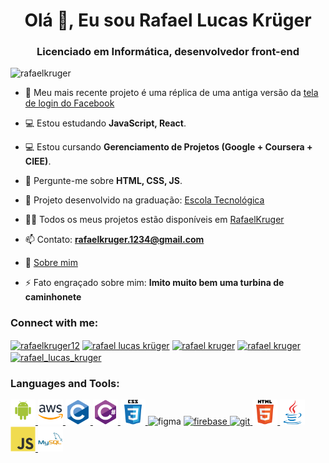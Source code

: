 <!-- ![Banner](link) -->
<!-- https://rahuldkjain.github.io/gh-profile-readme-generator/ -->
<!-- https://github.com/professorjosedeassis/emoji-cheat-sheet?search=1 -->

<h1 align="center">Olá 👋, Eu sou Rafael Lucas Krüger</h1>
<h3 align="center">Licenciado em Informática, desenvolvedor front-end</h3>

<p align="left"> <img src="https://komarev.com/ghpvc/?username=rafaelkruger&label=Visualiza%C3%A7%C3%B5es%20do%20perfil&color=3e89bb&style=flat" alt="rafaelkruger" /> </p>

- 🔭 Meu mais recente projeto é uma réplica de uma antiga versão da [tela de login do Facebook](https://github.com/RafaelKruger/facebook-tela_login_antiga)

- 💻 Estou estudando **JavaScript, React**.

- 💻 Estou cursando **Gerenciamento de Projetos (Google + Coursera + CIEE)**.

- 💬 Pergunte-me sobre **HTML, CSS, JS**.

- 👯 Projeto desenvolvido na graduação: [Escola Tecnológica](https://github.com/RafaelKruger/Escola_Tecnologica)

- 👨‍💻 Todos os meus projetos estão disponíveis em [RafaelKruger](RafaelKruger)

- 📫 Contato: **rafaelkruger.1234@gmail.com**

- 📄 [Sobre mim](https://www.linkedin.com/in/rafael-lucas-kruger/)

- ⚡ Fato engraçado sobre mim: **Imito muito bem uma turbina de caminhonete**

<h3 align="left">Connect with me:</h3>
<p align="left">
<a href="https://twitter.com/rafaelkruger12" target="blank"><img align="center" src="https://raw.githubusercontent.com/rahuldkjain/github-profile-readme-generator/master/src/images/icons/Social/twitter.svg" alt="rafaelkruger12" height="30" width="40" /></a>
<a href="https://linkedin.com/in/rafael lucas krüger" target="blank"><img align="center" src="https://raw.githubusercontent.com/rahuldkjain/github-profile-readme-generator/master/src/images/icons/Social/linked-in-alt.svg" alt="rafael lucas krüger" height="30" width="40" /></a>
<a href="https://codesandbox.com/rafael kruger" target="blank"><img align="center" src="https://raw.githubusercontent.com/rahuldkjain/github-profile-readme-generator/master/src/images/icons/Social/codesandbox.svg" alt="rafael kruger" height="30" width="40" /></a>
<a href="https://fb.com/rafael kruger" target="blank"><img align="center" src="https://raw.githubusercontent.com/rahuldkjain/github-profile-readme-generator/master/src/images/icons/Social/facebook.svg" alt="rafael kruger" height="30" width="40" /></a>
<a href="https://instagram.com/rafael_lucas_kruger" target="blank"><img align="center" src="https://raw.githubusercontent.com/rahuldkjain/github-profile-readme-generator/master/src/images/icons/Social/instagram.svg" alt="rafael_lucas_kruger" height="30" width="40" /></a>
</p>

<h3 align="left">Languages and Tools:</h3>
<p align="left">
<a href="https://developer.android.com" target="_blank" rel="noreferrer"> <img src="https://raw.githubusercontent.com/devicons/devicon/master/icons/android/android-original-wordmark.svg" alt="android" width="40" height="40"/> </a>
<a href="https://aws.amazon.com" target="_blank" rel="noreferrer"> <img src="https://raw.githubusercontent.com/devicons/devicon/master/icons/amazonwebservices/amazonwebservices-original-wordmark.svg" alt="aws" width="40" height="40"/> </a>
<a href="https://www.cprogramming.com/" target="_blank" rel="noreferrer"> <img src="https://raw.githubusercontent.com/devicons/devicon/master/icons/c/c-original.svg" alt="c" width="40" height="40"/> </a>
<a href="https://www.w3schools.com/cs/" target="_blank" rel="noreferrer"> <img src="https://raw.githubusercontent.com/devicons/devicon/master/icons/csharp/csharp-original.svg" alt="csharp" width="40" height="40"/> </a>
<a href="https://www.w3schools.com/css/" target="_blank" rel="noreferrer"> <img src="https://raw.githubusercontent.com/devicons/devicon/master/icons/css3/css3-original-wordmark.svg" alt="css3" width="40" height="40"/> </a>
<!-- <a href="https://www.docker.com/" target="_blank" rel="noreferrer"> <img src="https://raw.githubusercontent.com/devicons/devicon/master/icons/docker/docker-original-wordmark.svg" alt="docker" width="40" height="40"/> </a> <a href="https://www.figma.com/" target="_blank" rel="noreferrer"> -->
<img src="https://www.vectorlogo.zone/logos/figma/figma-icon.svg" alt="figma" width="40" height="40"/> </a> <a href="https://firebase.google.com/" target="_blank" rel="noreferrer"> <img src="https://www.vectorlogo.zone/logos/firebase/firebase-icon.svg" alt="firebase" width="40" height="40"/> </a>
<a href="https://git-scm.com/" target="_blank" rel="noreferrer"> <img src="https://www.vectorlogo.zone/logos/git-scm/git-scm-icon.svg" alt="git" width="40" height="40"/> </a>
<a href="https://www.w3.org/html/" target="_blank" rel="noreferrer"> <img src="https://raw.githubusercontent.com/devicons/devicon/master/icons/html5/html5-original-wordmark.svg" alt="html5" width="40" height="40"/> </a>
<a href="https://www.java.com" target="_blank" rel="noreferrer"> <img src="https://raw.githubusercontent.com/devicons/devicon/master/icons/java/java-original.svg" alt="java" width="40" height="40"/> </a>
<a href="https://developer.mozilla.org/en-US/docs/Web/JavaScript" target="_blank" rel="noreferrer"> <img src="https://raw.githubusercontent.com/devicons/devicon/master/icons/javascript/javascript-original.svg" alt="javascript" width="40" height="40"/> </a>
<a href="https://www.mysql.com/" target="_blank" rel="noreferrer"> <img src="https://raw.githubusercontent.com/devicons/devicon/master/icons/mysql/mysql-original-wordmark.svg" alt="mysql" width="40" height="40"/> </a>
<!-- <a href="https://reactjs.org/" target="_blank" rel="noreferrer"> <img src="https://raw.githubusercontent.com/devicons/devicon/master/icons/react/react-original-wordmark.svg" alt="react" width="40" height="40"/> </a> -->
<!-- <a href="https://sass-lang.com" target="_blank" rel="noreferrer"> <img src="https://raw.githubusercontent.com/devicons/devicon/master/icons/sass/sass-original.svg" alt="sass" width="40" height="40"/> </a> -->
<!-- <a href="https://www.typescriptlang.org/" target="_blank" rel="noreferrer"> <img src="https://raw.githubusercontent.com/devicons/devicon/master/icons/typescript/typescript-original.svg" alt="typescript" width="40" height="40"/> </a> -->
<!-- <a href="https://unity.com/" target="_blank" rel="noreferrer"> <img src="https://www.vectorlogo.zone/logos/unity3d/unity3d-icon.svg" alt="unity" width="40" height="40"/> </a> -->
</p>

<!--
<p><img align="left" src="https://github-readme-stats.vercel.app/api/top-langs?username=rafaelkruger&show_icons=true&theme=dark&locale=pt&layout=compact" alt="rafaelkruger" /></p>

<p>&nbsp;<img align="center" src="https://github-readme-stats.vercel.app/api?username=rafaelkruger&show_icons=true&theme=dark&cache_seconds=1800&locale=pt" alt="rafaelkruger" /></p>

<p><img align="center" src="https://github-readme-streak-stats.herokuapp.com/?user=rafaelkruger&theme=dark" alt="rafaelkruger" /></p>
-->
